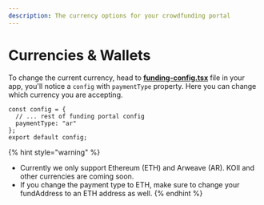 ```yaml
---
description: The currency options for your crowdfunding portal
---
```


# Currencies & Wallets

To change the current currency, head to [**funding-config.tsx**](https://github.com/koii-network/koii.X/blob/main/src/components/funding/funding-config.tsx) file in your app, you'll notice a `config` with `paymentType` property. Here you can change which currency you are accepting.

```
const config = {
  // ... rest of funding portal config
  paymentType: "ar"
};
export default config;
```

{% hint style="warning" %}
* Currently we only support Ethereum (ETH) and Arweave (AR). KOII and other currencies are coming soon.
* If you change the payment type to ETH, make sure to change your fundAddress to an ETH address as well. &#x20;
{% endhint %}

